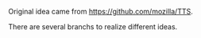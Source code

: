 Original idea came from https://github.com/mozilla/TTS.

There are several branchs to realize different ideas.
